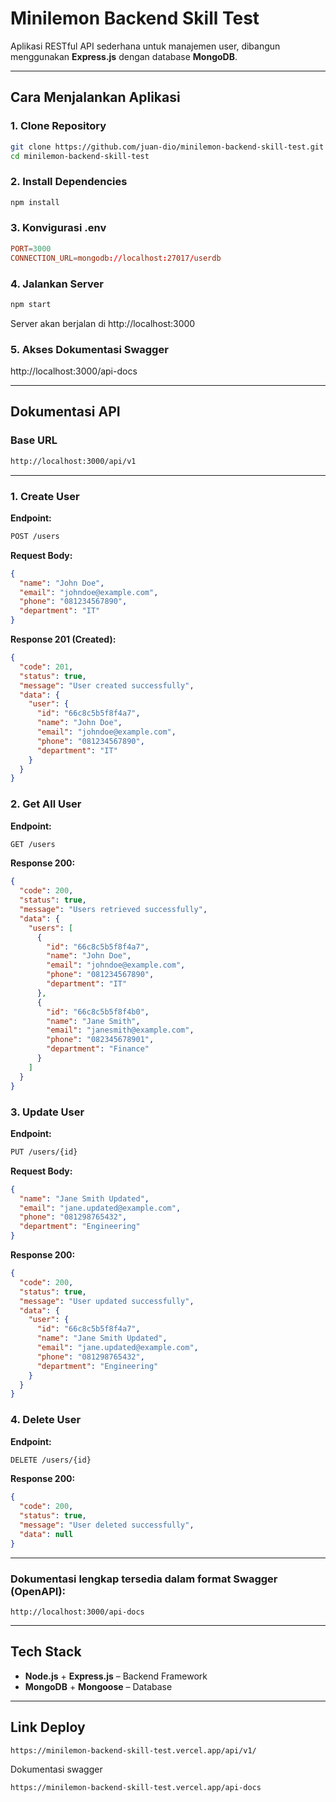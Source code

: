 # Minilemon Backend Skill Test

Aplikasi RESTful API sederhana untuk manajemen user, dibangun menggunakan **Express.js** dengan database **MongoDB**.

---

## Cara Menjalankan Aplikasi

### 1. Clone Repository
```bash
git clone https://github.com/juan-dio/minilemon-backend-skill-test.git
cd minilemon-backend-skill-test
```

### 2. Install Dependencies
```bash
npm install
```

### 3. Konvigurasi .env
```conf
PORT=3000
CONNECTION_URL=mongodb://localhost:27017/userdb
```

### 4. Jalankan Server
```bash
npm start
```
Server akan berjalan di 
http://localhost:3000

### 5. Akses Dokumentasi Swagger
http://localhost:3000/api-docs

---


## Dokumentasi API

### Base URL
```bash
http://localhost:3000/api/v1
```

---
### 1. Create User
**Endpoint:**
```bash
POST /users
```
**Request Body:**
```json
{
  "name": "John Doe",
  "email": "johndoe@example.com",
  "phone": "081234567890",
  "department": "IT"
}
```
**Response 201 (Created):**
```json
{
  "code": 201,
  "status": true,
  "message": "User created successfully",
  "data": {
    "user": {
      "id": "66c8c5b5f8f4a7",
      "name": "John Doe",
      "email": "johndoe@example.com",
      "phone": "081234567890",
      "department": "IT"
    }
  }
}
```

### 2. Get All User
**Endpoint:**
```bash
GET /users
```
**Response 200:**
```json
{
  "code": 200,
  "status": true,
  "message": "Users retrieved successfully",
  "data": {
    "users": [
      {
        "id": "66c8c5b5f8f4a7",
        "name": "John Doe",
        "email": "johndoe@example.com",
        "phone": "081234567890",
        "department": "IT"
      },
      {
        "id": "66c8c5b5f8f4b0",
        "name": "Jane Smith",
        "email": "janesmith@example.com",
        "phone": "082345678901",
        "department": "Finance"
      }
    ]
  }
}
```

### 3. Update User
**Endpoint:**
```bash
PUT /users/{id}
```
**Request Body:**
```json
{
  "name": "Jane Smith Updated",
  "email": "jane.updated@example.com",
  "phone": "081298765432",
  "department": "Engineering"
}
```
**Response 200:**
```json
{
  "code": 200,
  "status": true,
  "message": "User updated successfully",
  "data": {
    "user": {
      "id": "66c8c5b5f8f4a7",
      "name": "Jane Smith Updated",
      "email": "jane.updated@example.com",
      "phone": "081298765432",
      "department": "Engineering"
    }
  }
}
```

### 4. Delete User
**Endpoint:**
```bash
DELETE /users/{id}
```
**Response 200:**
```json
{
  "code": 200,
  "status": true,
  "message": "User deleted successfully",
  "data": null
}
```

---
### Dokumentasi lengkap tersedia dalam format Swagger (OpenAPI):
```
http://localhost:3000/api-docs
```

---

## Tech Stack
- **Node.js** + **Express.js** – Backend Framework
- **MongoDB** + **Mongoose** – Database

---

## Link Deploy

```
https://minilemon-backend-skill-test.vercel.app/api/v1/
```
Dokumentasi swagger
```
https://minilemon-backend-skill-test.vercel.app/api-docs
```